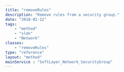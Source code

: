 ```yaml
---
title: "removeRules"
description: "Remove rules from a security group."
date: "2018-02-12"
tags:
    - "method"
    - "sldn"
    - "Network"
classes:
    - "removeRules"
type: "reference"
layout: "method"
mainService : "SoftLayer_Network_SecurityGroup"
---
```

